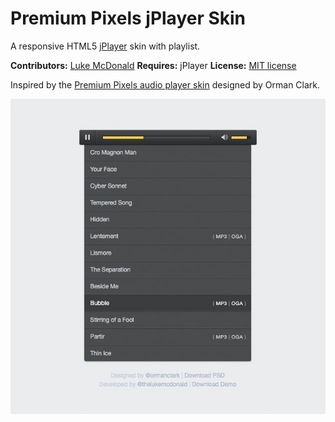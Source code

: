 # Premium Pixels jPlayer Skin

A responsive HTML5 [jPlayer](http://jplayer.org) skin with playlist.

__Contributors:__ [Luke McDonald](https://twitter.com/thelukemcdonald)
__Requires:__ jPlayer
__License:__ [MIT license](http://opensource.org/licenses/MIT)

Inspired by the [Premium Pixels audio player skin](http://www.premiumpixels.com/freebies/custom-audio-player-skin-psd/) designed by Orman Clark.

![Premium Pixels jPlayer Skin](screenshot-1.jpg)
